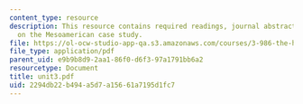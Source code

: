 ```yaml
---
content_type: resource
description: This resource contains required readings, journal abstracts, and synopses
  on the Mesoamerican case study.
file: https://ol-ocw-studio-app-qa.s3.amazonaws.com/courses/3-986-the-human-past-introduction-to-archaeology-fall-2006/2294db22b494a5d7a15661a7195d1fc7_unit3.pdf
file_type: application/pdf
parent_uid: e9b9b8d9-2aa1-86f0-d6f3-97a1791bb6a2
resourcetype: Document
title: unit3.pdf
uid: 2294db22-b494-a5d7-a156-61a7195d1fc7
---
```


